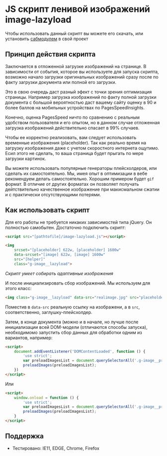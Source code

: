 # JS скрипт ленивой изображений image-lazyload

Чтобы использовать данный скрипт вы можете его скачать, или установить [сабмодулем][submodules] в свой проект

[submodules]: https://git-scm.com/book/ru/v2/%D0%98%D0%BD%D1%81%D1%82%D1%80%D1%83%D0%BC%D0%B5%D0%BD%D1%82%D1%8B-Git-%D0%9F%D0%BE%D0%B4%D0%BC%D0%BE%D0%B4%D1%83%D0%BB%D0%B8

## Принцип действия скрипта

Заключается в отложенной загрузке изображений на странице. В зависимости от события, которое вы используете для запуска скрипта, возможно начало загрузки оригинальных изображений сразу после по факту загрузки документа или полной его загрузки.

Это в свою очередь даст разный эфект с точки зрения оптимизация страницы. Например загрузка изображений по факту полной загрузки документа с большой вероятностью даст вашему сайту оценку в 90 и более баллов на мобильных устройствах по PagesSpeedInsights.

Конечно, оценка PagesSpeed ничто по сравнению с реальным удобством пользователя и его опытом, но в данном случае отложенная загрузка изображений действительно спасает в 99% случаев.

Чтобы ее корректно реализовать, вам следует использовать временные изображения (placeholder). Так как реально время на загрузку изображения даже с учетом скоростного интернета ощутимо. Есил этого не сделать, то ваша страница будет прыгать по мере загрузки картинок.

Вы можете использовать популярные генераторы плейсхолдеров, или сделать их самостоятельно. Мы, имея опыт в оптимизации в вебе рекомендуем делать самостоятельно. Хорошим примером будет `gif` формат. В отличие от других форматах он позволяет получать дейтствительно качественное изображение при макисмальном сжатии и с практически отсутствующими потерями.

##  Как использовать скрипт

Для его работы не требуется никаких зависимостей типа jQuery. Он полностью самобытен. Достаточно подключить скрипт:

```html
<script src="[pathtofile]/image-lazyload.js"></script>
```

```html
<img 
	srcset="[placeholder] 622w, [placeholder] 1600w" 
	data-srcset="[image] 622w, [image] 1600w" 
	src="[helper]" 
	class="g-image__lazyload">
```
*Скрипт умеет собирать адаптивные изображения*

И после инициализировать сбор изображений. Мы используем для этого класс:

```html
<img class="g-image__lazyload" data-src="realimage.jpg" src="placeholder.jpg">
```

Поместив в `data-src` реальную ссылку на изображени, а в `src`, соответственно, заглушку-плейсхолдер.

Затем, в конце документа (можно и в начале, но лучше после инициализации всей DOM-модели (отличаются способы запуска), необходимомо запустить сбор данных для обработки одним из вариантов, например:

```html
<script>
	document.addEventListener('DOMContentLoaded', function () {
		'use strict';
		var preloadImagesList = document.querySelectorAll('.g-image__preload');
		preloadImages(preloadImagesList);
	})
</script>
```

Или

```html
<script>
	window.onload = function () {
		'use strict';
		var preloadImagesList = document.querySelectorAll('.g-image__preload');
		preloadImages(preloadImagesList);
	}
</script>
```

## Поддержка

* Тестировано: IE11, EDGE, Chrome, Firefox
